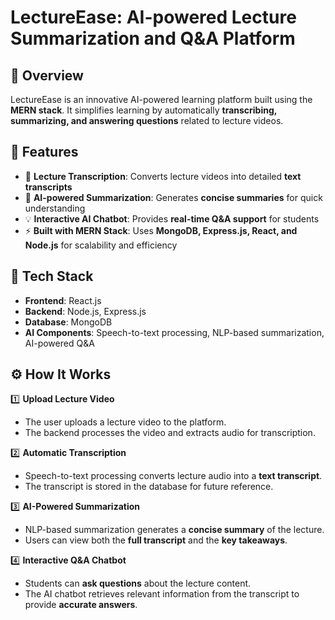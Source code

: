 # LectureEase: AI-powered Lecture Summarization and Q&A Platform  

## 🚀 Overview  
LectureEase is an innovative AI-powered learning platform built using the **MERN stack**. It simplifies learning by automatically **transcribing, summarizing, and answering questions** related to lecture videos.  

## 🎯 Features  
- 📌 **Lecture Transcription**: Converts lecture videos into detailed **text transcripts**  
- 📝 **AI-powered Summarization**: Generates **concise summaries** for quick understanding  
- 💡 **Interactive AI Chatbot**: Provides **real-time Q&A support** for students  
- ⚡ **Built with MERN Stack**: Uses **MongoDB, Express.js, React, and Node.js** for scalability and efficiency  

## 📂 Tech Stack  
- **Frontend**: React.js  
- **Backend**: Node.js, Express.js  
- **Database**: MongoDB  
- **AI Components**: Speech-to-text processing, NLP-based summarization, AI-powered Q&A

## ⚙️ How It Works  
1️⃣ **Upload Lecture Video**  
   - The user uploads a lecture video to the platform.  
   - The backend processes the video and extracts audio for transcription.  

2️⃣ **Automatic Transcription**  
   - Speech-to-text processing converts lecture audio into a **text transcript**.  
   - The transcript is stored in the database for future reference.  

3️⃣ **AI-Powered Summarization**  
   - NLP-based summarization generates a **concise summary** of the lecture.  
   - Users can view both the **full transcript** and the **key takeaways**.  

4️⃣ **Interactive Q&A Chatbot**  
   - Students can **ask questions** about the lecture content.  
   - The AI chatbot retrieves relevant information from the transcript to provide **accurate answers**.  

